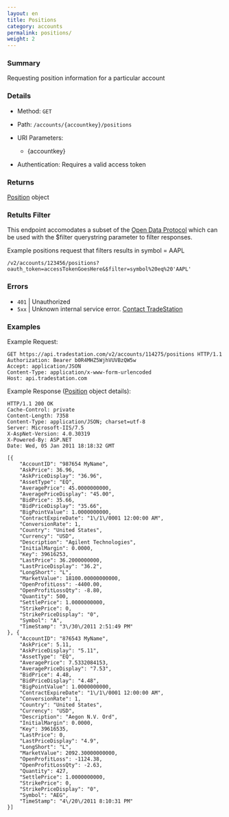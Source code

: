 ```yaml
---
layout: en
title: Positions
category: accounts
permalink: positions/
weight: 2
---
```


### Summary

Requesting position information for a particular account

### Details

* Method: `GET`
* Path: `/accounts/{accountkey}/positions`
* URI Parameters:

  * {accountkey}
* Authentication: Requires a valid access token

### Returns

[Position](../../objects/position) object

### Retults Filter

This endpoint accomodates a subset of the [Open Data Protocol](http://www.odata.org/developers/protocols/uri-conventions#FilterSystemQueryOption) which can be used with the $filter querystring parameter to filter responses.

Example positions request that filters results in symbol = AAPL

    /v2/accounts/123456/positions?oauth_token=accessTokenGoesHere&$filter=symbol%20eq%20'AAPL'

### Errors

* `401` | Unauthorized
* `5xx` | Unknown internal service error. [Contact TradeStation](mailto:webapi@tradestation.com)

### Examples

Example Request:

    GET https://api.tradestation.com/v2/accounts/114275/positions HTTP/1.1
    Authorization: Bearer b0R4MHZ5WjhVUVBzQW5w
    Accept: application/JSON
    Content-Type: application/x-www-form-urlencoded
    Host: api.tradestation.com

Example Response ([Position](../../objects/position) object details):

    HTTP/1.1 200 OK
    Cache-Control: private
    Content-Length: 7358
    Content-Type: application/JSON; charset=utf-8
    Server: Microsoft-IIS/7.5
    X-AspNet-Version: 4.0.30319
    X-Powered-By: ASP.NET
    Date: Wed, 05 Jan 2011 18:18:32 GMT
    
    [{
        "AccountID": "987654 MyName",
        "AskPrice": 36.96,
        "AskPriceDisplay": "36.96",
        "AssetType": "EQ",
        "AveragePrice": 45.0000000000,
        "AveragePriceDisplay": "45.00",
        "BidPrice": 35.66,
        "BidPriceDisplay": "35.66",
        "BigPointValue": 1.0000000000,
        "ContractExpireDate": "1\/1\/0001 12:00:00 AM",
        "ConversionRate": 1,
        "Country": "United States",
        "Currency": "USD",
        "Description": "Agilent Technologies",
        "InitialMargin": 0.0000,
        "Key": 39616253,
        "LastPrice": 36.2000000000,
        "LastPriceDisplay": "36.2",
        "LongShort": "L",
        "MarketValue": 18100.00000000000,
        "OpenProfitLoss": -4400.00,
        "OpenProfitLossQty": -8.80,
        "Quantity": 500,
        "SettlePrice": 1.0000000000,
        "StrikePrice": 0,
        "StrikePriceDisplay": "0",
        "Symbol": "A",
        "TimeStamp": "3\/30\/2011 2:51:49 PM"
    }, {
        "AccountID": "876543 MyName",
        "AskPrice": 5.11,
        "AskPriceDisplay": "5.11",
        "AssetType": "EQ",
        "AveragePrice": 7.5332084153,
        "AveragePriceDisplay": "7.53",
        "BidPrice": 4.48,
        "BidPriceDisplay": "4.48",
        "BigPointValue": 1.0000000000,
        "ContractExpireDate": "1\/1\/0001 12:00:00 AM",
        "ConversionRate": 1,
        "Country": "United States",
        "Currency": "USD",
        "Description": "Aegon N.V. Ord",
        "InitialMargin": 0.0000,
        "Key": 39616535,
        "LastPrice": 0,
        "LastPriceDisplay": "4.9",
        "LongShort": "L",
        "MarketValue": 2092.30000000000,
        "OpenProfitLoss": -1124.38,
        "OpenProfitLossQty": -2.63,
        "Quantity": 427,
        "SettlePrice": 1.0000000000,
        "StrikePrice": 0,
        "StrikePriceDisplay": "0",
        "Symbol": "AEG",
        "TimeStamp": "4\/20\/2011 8:10:31 PM"
    }]
